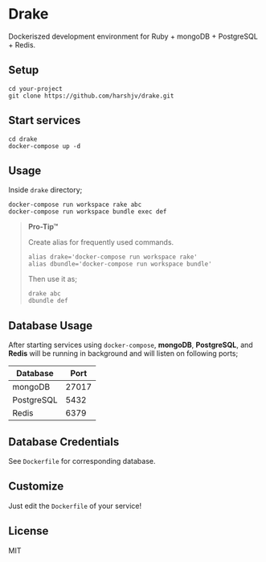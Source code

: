 # Drake

Dockeriszed development environment for Ruby + mongoDB + PostgreSQL + Redis.


## Setup

    cd your-project
    git clone https://github.com/harshjv/drake.git


## Start services

    cd drake
    docker-compose up -d


## Usage

Inside `drake` directory;

    docker-compose run workspace rake abc
    docker-compose run workspace bundle exec def


> **Pro-Tip™**
>
> Create alias for frequently used commands.
>
>     alias drake='docker-compose run workspace rake'
>     alias dbundle='docker-compose run workspace bundle'
>
> Then use it as;
>
>     drake abc
>     dbundle def


## Database Usage

After starting services using `docker-compose`, **mongoDB**, **PostgreSQL**, and **Redis** will be running in background and will listen on following ports;


|  Database  |  Port  |
|------------|--------|
|   mongoDB  |  27017 |
| PostgreSQL |  5432  |
|    Redis   |  6379  |


## Database Credentials

See `Dockerfile` for corresponding database.


## Customize

Just edit the `Dockerfile` of your service!


## License

MIT

